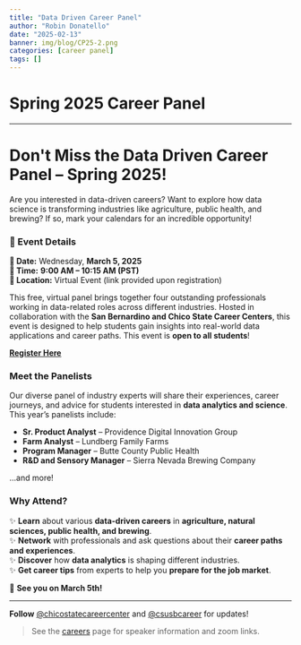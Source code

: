 ```yaml
---
title: "Data Driven Career Panel"
author: "Robin Donatello"
date: "2025-02-13"
banner: img/blog/CP25-2.png
categories: [career panel]
tags: []
---
```


# Spring 2025 Career Panel
---
# Don't Miss the **Data Driven Career Panel – Spring 2025**!  

Are you interested in data-driven careers? Want to explore how data science is transforming industries like agriculture, public health, and brewing? If so, mark your calendars for an incredible opportunity!  

### 📅 Event Details  
**📌 Date:** Wednesday, **March 5, 2025**  
**📌 Time:** **9:00 AM – 10:15 AM (PST)**  
**📌 Location:** Virtual Event (link provided upon registration)  

This free, virtual panel brings together four outstanding professionals working in data-related roles across different industries. Hosted in collaboration with the **San Bernardino and Chico State Career Centers**, this event is designed to help students gain insights into real-world data applications and career paths. This event is **open to all students**!

 **[Register Here](https://docs.google.com/forms/d/e/1FAIpQLSf2Llz_MV73Z4L78aSsC9GVceHWeOjikNEns6q5MGB421XZMA/viewform?usp=sf_link)**

### Meet the Panelists  
Our diverse panel of industry experts will share their experiences, career journeys, and advice for students interested in **data analytics and science**. This year’s panelists include:  

- **Sr. Product Analyst** – Providence Digital Innovation Group  
- **Farm Analyst** – Lundberg Family Farms  
- **Program Manager** – Butte County Public Health  
- **R&D and Sensory Manager** – Sierra Nevada Brewing Company  

…and more!  

### Why Attend?  
✨ **Learn** about various **data-driven careers** in **agriculture, natural sciences, public health, and brewing**.  
✨ **Network** with professionals and ask questions about their **career paths and experiences**.  
✨ **Discover** how **data analytics** is shaping different industries.  
✨ **Get career tips** from experts to help you **prepare for the job market**.  

🚀 **See you on March 5th!**  

---

**Follow** [@chicostatecareercenter](https://www.instagram.com/chicostatecareercenter) and [@csusbcareer](https://www.instagram.com/csusbcareer) for updates!  

> See the [careers](https://www.dataanalytics4fanh.science/careers/) page for speaker information and zoom links.



